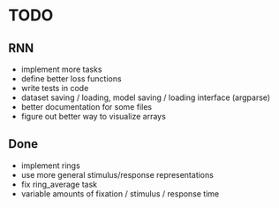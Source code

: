 

# TODO

## RNN

- implement more tasks
- define better loss functions
- write tests in code
- dataset saving / loading, model saving / loading interface (argparse)
- better documentation for some files
- figure out better way to visualize arrays

## Done

- implement rings
- use more general stimulus/response representations
- fix ring_average task
- variable amounts of fixation / stimulus / response time
